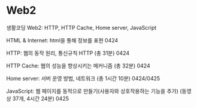 # Web2
생활코딩 Web2: HTTP, HTTP Cache, Home server, JavaScript

HTML & Internet: html을 통해 정보를 표현 0424

HTTP: 웹의 동작 원리, 통신규칙 HTTP (총 31분)  0424

HTTP Cache: 웹의 성능을 향상시키는 메커니즘 (총 32분) 0424

Home server: 서버 운영 방법, 네트워크 (총 1시간 10분) 0424/0425

JavaScript: 웹 페이지를 동적으로 만들기(사용자와 상호작용하는 기능을 추가) (동영상 37개, 4시간 24분) 0425
